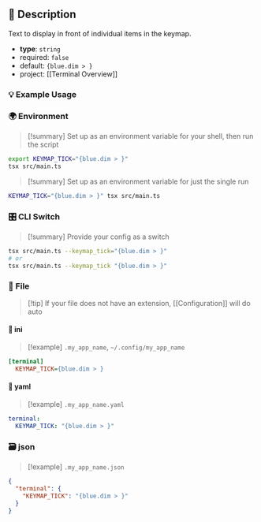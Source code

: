## 📜 Description

Text to display in front of individual items in the keymap.

- **type**: `string`
- required: `false`
- default: `{blue.dim > }`
- project: [[Terminal Overview]]

### 💡 Example Usage

### 🌍 Environment

> [!summary] Set up as an environment variable for your shell, then run the script
```bash
export KEYMAP_TICK="{blue.dim > }"
tsx src/main.ts
```
> [!summary] Set up as an environment variable for just the single run

```bash
KEYMAP_TICK="{blue.dim > }" tsx src/main.ts
```
### 🎛️ CLI Switch

> [!summary] Provide your config as a switch
```bash
tsx src/main.ts --keymap_tick="{blue.dim > }"
# or
tsx src/main.ts --keymap_tick "{blue.dim > }"
```
### 📁 File
> [!tip] If your file does not have an extension, [[Configuration]] will do auto
#### 📘 ini

> [!example] 
> `.my_app_name`, `~/.config/my_app_name`

```ini
[terminal]
  KEYMAP_TICK={blue.dim > }
```
#### 📄 yaml

> [!example]
> `.my_app_name.yaml`

```yaml
terminal:
  KEYMAP_TICK: "{blue.dim > }"
```
### 🗃️ json

> [!example]
> `.my_app_name.json`

```json
{
  "terminal": {
    "KEYMAP_TICK": "{blue.dim > }"
  }
}
```